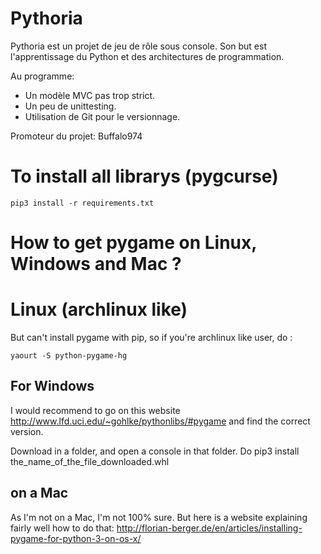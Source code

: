 Pythoria
========
Pythoria est un projet de jeu de rôle sous console. Son but est l'apprentissage
du Python et des architectures de programmation.

Au programme:

- Un modèle MVC pas trop strict.
- Un peu de unittesting.
- Utilisation de Git pour le versionnage.

Promoteur du projet: Buffalo974


# To install all librarys (pygcurse)

    pip3 install -r requirements.txt
    
# How to get pygame on Linux, Windows and Mac ?

# Linux (archlinux like)
But can't install pygame with pip, so if you're archlinux like user, do :

    yaourt -S python-pygame-hg

## For Windows
I would recommend to go on this website http://www.lfd.uci.edu/~gohlke/pythonlibs/#pygame and find the correct version. 

Download in a folder, and open a console in that folder. Do 
    pip3 install the_name_of_the_file_downloaded.whl

## on a Mac
As I'm not on a Mac, I'm not 100% sure. But here is a website explaining fairly well how to do that: http://florian-berger.de/en/articles/installing-pygame-for-python-3-on-os-x/
